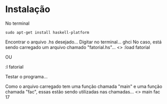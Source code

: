 
# Instalação

No terminal
```
sudo apt-get install haskell-platform
```

Encontrar o arquivo .hs desejado...
Digitar no terminal...
ghci
No caso, está sendo carregado um arquivo chamado "fatorial.hs"... <<adaptar para cada caso>>
:load fatorial

OU

:l fatorial

Testar o programa...

Como o arquivo carregado tem uma função chamada "main" e uma função chamada "fac", essas estão sendo utilizadas nas chamadas... <<adaptar para cada caso>>
main
fac 17


